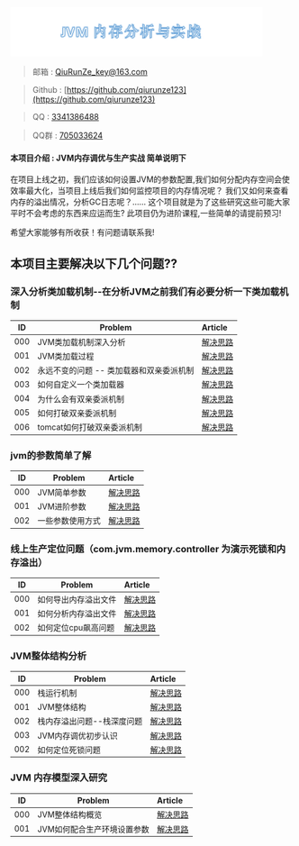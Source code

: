 ![JVM内存调优与生产实战](https://raw.githubusercontent.com/qiurunze123/imageall/master/jvminit.png)

> 邮箱 : [QiuRunZe_key@163.com](QiuRunZe_key@163.com)

> Github : [https://github.com/qiurunze123](https://github.com/qiurunze123)

> QQ : [3341386488](3341386488)

> QQ群 : [705033624](705033624) 


####  本项目介绍 : JVM内存调优与生产实战 简单说明下 

在项目上线之初，我们应该如何设置JVM的参数配置,我们如何分配内存空间会使效率最大化，当项目上线后我们如何监控项目的内存情况呢？
我们又如何来查看内存的溢出情况，分析GC日志呢？...... 这个项目就是为了这些研究这些可能大家平时不会考虑的东西来应运而生? 
此项目仍为进阶课程,一些简单的请提前预习! 

希望大家能够有所收获！有问题请联系我!
 
## 本项目主要解决以下几个问题??

### 深入分析类加载机制--在分析JVM之前我们有必要分析一下类加载机制

| ID | Problem  | Article | 
 | --- | ---   | :--- |
 | 000 |JVM类加载机制深入分析 | [解决思路](/docs/jvm.md) |
 | 001 |JVM类加载过程 | [解决思路](/docs/jvm.md) |
 | 002 |永远不变的问题 -- 类加载器和双亲委派机制 | [解决思路](/docs/jvm.md) |
 | 003 |如何自定义一个类加载器 | [解决思路](/docs/jvm.md) |
 | 004 |为什么会有双亲委派机制 | [解决思路](/docs/jvm.md) |
 | 005 |如何打破双亲委派机制 | [解决思路](/docs/jvm.md) |
 | 006 |tomcat如何打破双亲委派机制 | [解决思路](/docs/jvm.md) |
 
### jvm的参数简单了解

 | ID | Problem  | Article | 
 | --- | ---   | :--- |
 | 000 |JVM简单参数 | [解决思路](/docs/jvmparam.md) |
 | 001 |JVM进阶参数 | [解决思路](/docs/jvmparam.md) |
 | 002 |一些参数使用方式 | [解决思路](/docs/jvmparam.md) |
 
### 线上生产定位问题（com.jvm.memory.controller 为演示死锁和内存溢出）

| ID | Problem  | Article | 
 | --- | ---   | :--- |
 | 000 |如何导出内存溢出文件 | [解决思路](/docs/jvmparam.md) |
 | 001 |如何分析内存溢出文件 | [解决思路](/docs/jvmparam.md) |
 | 002 |如何定位cpu飙高问题 | [解决思路](/docs/jvmparam.md) |


### JVM整体结构分析

| ID | Problem  | Article | 
 | --- | ---   | :--- |
 | 000 |栈运行机制 | [解决思路](/docs/jvmstack.md) |
 | 001 |JVM整体结构 | [解决思路](/docs/jvmstack.md) |
 | 002 |栈内存溢出问题--栈深度问题 | [解决思路](/docs/jvmstack.md) |
 | 003 |JVM内存调优初步认识 | [解决思路](/docs/jvmstack.md) |
 | 002 |如何定位死锁问题 | [解决思路](/docs/jvmparam.md) |

### JVM  内存模型深入研究

| ID | Problem  | Article | 
 | --- | ---   | :--- |
 | 000 |JVM整体结构概览 | [解决思路](/docs/jvmsee.md) |
 | 001 |JVM如何配合生产环境设置参数 | [解决思路](/docs/jvmsee.md) |


